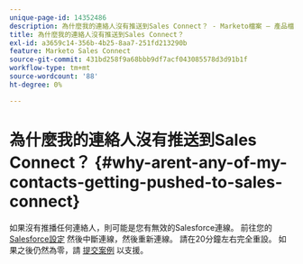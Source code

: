 ```yaml
---
unique-page-id: 14352486
description: 為什麼我的連絡人沒有推送到Sales Connect？ - Marketo檔案 — 產品檔案
title: 為什麼我的連絡人沒有推送到Sales Connect？
exl-id: a3659c14-356b-4b25-8aa7-251fd213290b
feature: Marketo Sales Connect
source-git-commit: 431bd258f9a68bbb9df7acf043085578d3d91b1f
workflow-type: tm+mt
source-wordcount: '88'
ht-degree: 0%

---
```


# 為什麼我的連絡人沒有推送到Sales Connect？ {#why-arent-any-of-my-contacts-getting-pushed-to-sales-connect}

如果沒有推播任何連絡人，則可能是您有無效的Salesforce連線。 前往您的 [Salesforce設定](https://toutapp.com/login) 然後中斷連線，然後重新連線。 請在20分鐘左右完全重設。 如果之後仍然為零，請 [提交案例](https://nation.marketo.com/t5/Support/ct-p/Support#) 以支援。
